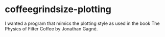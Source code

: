 # coffeegrindsize-plotting
I wanted a program that mimics the plotting style as used in the book The Physics of Filter Coffee by Jonathan Gagné.

